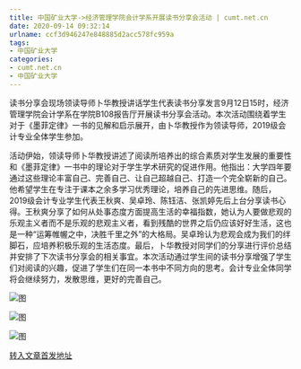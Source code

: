 ```yaml
---
title: 中国矿业大学->经济管理学院会计学系开展读书分享会活动 | cumt.net.cn
date: 2020-09-14 09:32:14
urlname: ccf3d946247e848885d2acc578fc959a
tags: 
- 中国矿业大学
categories:
- cumt.net.cn
- 中国矿业大学
---
```

读书分享会现场领读导师卜华教授讲话学生代表读书分享发言9月12日15时，经济管理学院会计学系在学院B108报告厅开展读书分享会活动。本次活动围绕着学生对于《墨菲定律》一书的见解和启示展开，由卜华教授作为领读导师，2019级会计专业全体学生参加。

活动伊始，领读导师卜华教授讲述了阅读所培养出的综合素质对学生发展的重要性和《墨菲定律》一书中的理论对于学生学术研究的促进作用。他指出：大学四年要通过这些理论丰富自己、完善自己、让自己超越自己、打造一个完全崭新的自己。他希望学生在专注于课本之余多学习优秀理论，培养自己的先进思维。随后，2019级会计专业学生代表王秋爽、吴卓玲、陈钰洁、张凯婷先后上台分享读书心得。王秋爽分享了如何从处事态度方面提高生活的幸福指数，她认为人要做悲观的乐观主义者而不是乐观的悲观主义者，看到残酷的世界之后仍应该好好生活，这也是一种“运筹帷幄之中，决胜千里之外”的大格局。吴卓玲认为悲观会成为我们的绊脚石，应培养积极乐观的生活态度。最后，卜华教授对同学们的分享进行评价总结并安排了下次读书分享会的相关事宜。本次活动通过学生间的读书分享增强了学生们对阅读的兴趣，促进了学生们在同一本书中不同方向的思考。会计专业全体同学将会继续努力，发散思维，更好的完善自己。

![图](http://xwzx.cumt.edu.cn/_upload/article/images/df/65/edea1b524dd7864263ad73ab9f33/d23d3f25-12ce-407a-ac4a-33a8606894b4.jpg)

![图](http://xwzx.cumt.edu.cn/_upload/article/images/df/65/edea1b524dd7864263ad73ab9f33/72872c70-4a3d-4fa6-8236-f2b379ffa9f3.jpg)

![图](http://xwzx.cumt.edu.cn/_upload/article/images/df/65/edea1b524dd7864263ad73ab9f33/1c301dae-b38b-408e-a66f-92824b9136bb.jpg)

[转入文章首发地址](http://xwzx.cumt.edu.cn/c3/ed/c523a574445/page.htm)